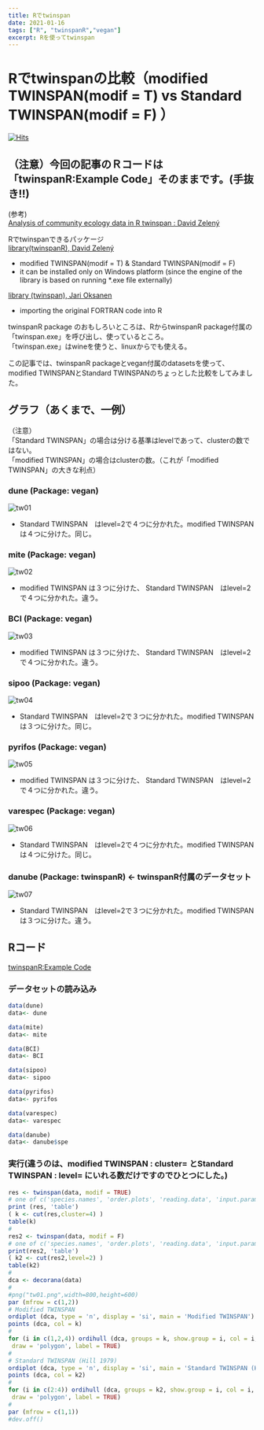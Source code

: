 ```yaml
---
title: Rでtwinspan
date: 2021-01-16
tags: ["R", "twinspanR","vegan"]
excerpt: Rを使ってtwinspan
---
```


# Rでtwinspanの比較（modified TWINSPAN(modif = T) vs Standard TWINSPAN(modif = F)  ）

[![Hits](https://hits.seeyoufarm.com/api/count/incr/badge.svg?url=https%3A%2F%2Fgitpress.io%2F%40statrstart%2Ftwinspan01&count_bg=%2379C83D&title_bg=%23555555&icon=&icon_color=%23E7E7E7&title=hits&edge_flat=false)](https://hits.seeyoufarm.com)


## （注意）今回の記事のＲコードは「twinspanR:Example Code」そのままです。(手抜き!!)

(参考)  
[Analysis of community ecology data in R twinspan : David Zelený ](https://www.davidzeleny.net/anadat-r/doku.php/en:hier-divisive)  

Rでtwinspanできるパッケージ  
[library(twinspanR), David Zelený](https://github.com/zdealveindy/twinspanR)  
- modified TWINSPAN(modif = T) & Standard TWINSPAN(modif = F)
- it can be installed only on Windows platform (since the engine of the library is based on running *.exe file externally) 

[library (twinspan), Jari Oksanen](https://github.com/jarioksa/twinspan)  
- importing the original FORTRAN code into R

twinspanR package のおもしろいところは、RからtwinspanR package付属の「twinspan.exe」を呼び出し、使っているところ。  
「twinspan.exe」はwineを使うと、linuxからでも使える。

この記事では、twinspanR packageとvegan付属のdatasetsを使って、modified TWINSPANとStandard TWINSPANのちょっとした比較をしてみました。

## グラフ（あくまで、一例）

（注意）  
「Standard TWINSPAN」の場合は分ける基準はlevelであって、clusterの数ではない。  
「modified TWINSPAN」の場合はclusterの数。（これが「modified TWINSPAN」の大きな利点）  

### dune (Package: vegan)

![tw01](https://raw.githubusercontent.com/statrstart/statrstart.github.com/master/source/images/tw01.png)

- Standard TWINSPAN　はlevel=2で４つに分かれた。modified TWINSPAN は４つに分けた。同じ。

### mite (Package: vegan)

![tw02](https://raw.githubusercontent.com/statrstart/statrstart.github.com/master/source/images/tw02.png)

- modified TWINSPAN は３つに分けた、 Standard TWINSPAN　はlevel=2で４つに分かれた。違う。

### BCI (Package: vegan)

![tw03](https://raw.githubusercontent.com/statrstart/statrstart.github.com/master/source/images/tw03.png)

- modified TWINSPAN は３つに分けた、 Standard TWINSPAN　はlevel=2で４つに分かれた。違う。

### sipoo (Package: vegan)

![tw04](https://raw.githubusercontent.com/statrstart/statrstart.github.com/master/source/images/tw04.png)

- Standard TWINSPAN　はlevel=2で３つに分かれた。modified TWINSPAN は３つに分けた。同じ。

### pyrifos (Package: vegan)

![tw05](https://raw.githubusercontent.com/statrstart/statrstart.github.com/master/source/images/tw05.png)

- modified TWINSPAN は３つに分けた、 Standard TWINSPAN　はlevel=2で４つに分かれた。違う。

### varespec (Package: vegan)

![tw06](https://raw.githubusercontent.com/statrstart/statrstart.github.com/master/source/images/tw06.png)

- Standard TWINSPAN　はlevel=2で４つに分かれた。modified TWINSPAN は４つに分けた。同じ。

### danube (Package: twinspanR) <- twinspanR付属のデータセット

![tw07](https://raw.githubusercontent.com/statrstart/statrstart.github.com/master/source/images/tw07.png)

- Standard TWINSPAN　はlevel=2で３つに分かれた。modified TWINSPAN は３つに分けた。違う。

## Rコード

[twinspanR:Example Code](https://www.davidzeleny.net/anadat-r/doku.php/en:hier-divisive_examples)  

### データセットの読み込み

```R
data(dune)
data<- dune
```

```R
data(mite)
data<- mite
```

```R
data(BCI)
data<- BCI
```

```R
data(sipoo)
data<- sipoo
```

```R
data(pyrifos)
data<- pyrifos
```

```R
data(varespec)
data<- varespec
```

```R
data(danube)
data<- danube$spe
```

### 実行(違うのは、modified TWINSPAN : cluster= とStandard TWINSPAN : level= にいれる数だけですのでひとつにした。)


```R
res <- twinspan(data, modif = TRUE)
# one of c('species.names', 'order.plots', 'reading.data', 'input.parameters', 'levels', 'table', 'twi')
print (res, 'table')
( k <- cut(res,cluster=4) )
table(k)
#
res2 <- twinspan(data, modif = F)
# one of c('species.names', 'order.plots', 'reading.data', 'input.parameters', 'levels', 'table', 'twi')
print(res2, 'table')
( k2 <- cut(res2,level=2) )
table(k2)
#
dca <- decorana(data)
#
#png("tw01.png",width=800,height=600)
par (mfrow = c(1,2))
# Modified TWINSPAN
ordiplot (dca, type = 'n', display = 'si', main = 'Modified TWINSPAN')
points (dca, col = k)
# 
for (i in c(1,2,4)) ordihull (dca, groups = k, show.group = i, col = i,
 draw = 'polygon', label = TRUE)
#
# Standard TWINSPAN (Hill 1979)
ordiplot (dca, type = 'n', display = 'si', main = 'Standard TWINSPAN (Hill 1979)')
points (dca, col = k2)
# 
for (i in c(2:4)) ordihull (dca, groups = k2, show.group = i, col = i,
 draw = 'polygon', label = TRUE)
#
par (mfrow = c(1,1))
#dev.off()
```

